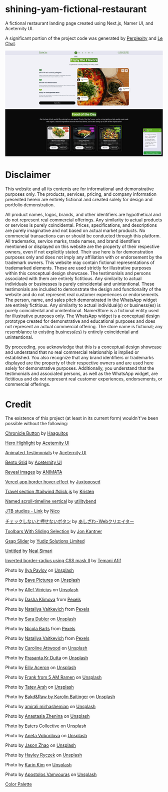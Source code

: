 # shining-yam-fictional-restaurant
A fictional restaurant landing page created using Next.js, Namer UI, and Aceternity UI.

A significant portion of the project code was generated by [Perplexity](https://www.perplexity.ai/) and [Le Chat](https://chat.mistral.ai/chat).

![Alt Screenshot](https://github.com/Northstrix/shining-yam-fictional-restaurant/blob/main/images/shining-yam.png)

# Disclaimer

This website and all its contents are for informational and demonstrative purposes only. The products, services, pricing, and company information presented herein are entirely fictional and created solely for design and portfolio demonstration.

  All product names, logos, brands, and other identifiers are hypothetical and do not represent real commercial offerings. Any similarity to actual products or services is purely coincidental.
  Prices, specifications, and descriptions are purely imaginative and not based on actual market products.
  No commercial transactions can or should be conducted through this platform.
  All trademarks, service marks, trade names, and brand identifiers mentioned or displayed on this website are the property of their respective owners, even if not explicitly stated. Their use here is for demonstration purposes only and does not imply any affiliation with or endorsement by the trademark owners.
  This website may contain fictional representations of trademarked elements. These are used strictly for illustrative purposes within this conceptual design showcase.
  The testimonials and persons associated with them are entirely fictitious. Any similarity to actual individuals or businesses is purely coincidental and unintentional. These testimonials are included to demonstrate the design and functionality of the website and do not represent real customer experiences or endorsements.
  The person, name, and sales pitch demonstrated in the WhatsApp widget are entirely fictitious. Any similarity to actual individual(s) or business(es) is purely coincidental and unintentional. NamerStore is a fictional entity used for illustrative purposes only.
  The WhatsApp widget is a conceptual design prototype created for demonstrative and educational purposes and does not represent an actual commercial offering. The store name is fictional; any resemblance to existing business(es) is entirely coincidental and unintentional.

By proceeding, you acknowledge that this is a conceptual design showcase and understand that no real commercial relationship is implied or established. You also recognize that any brand identifiers or trademarks displayed are the property of their respective owners and are used here solely for demonstrative purposes. Additionally, you understand that the testimonials and associated persons, as well as the WhatsApp widget, are fictitious and do not represent real customer experiences, endorsements, or commercial offerings.

# Credit

The existence of this project (at least in its current form) wouldn't've been possible without the following:

[Chronicle Button](https://codepen.io/Haaguitos/pen/OJrVZdJ) by [Haaguitos](https://codepen.io/Haaguitos)

[Hero Highlight](https://ui.aceternity.com/components/hero-highlight) by [Aceternity UI](https://ui.aceternity.com/)

[Animated Testimonials](https://ui.aceternity.com/components/animated-testimonials) by [Aceternity UI](https://ui.aceternity.com/)

[Bento Grid](https://ui.aceternity.com/components/bento-grid) by [Aceternity UI](https://ui.aceternity.com/)

[Reveal images](https://animata.design/docs/list/reveal-image) by [ANIMATA](https://animata.design/)

[Vercel app border hover effect](https://codepen.io/Juxtoposed/pen/xxQNozB) by [Juxtoposed](https://codepen.io/Juxtoposed)

[Travel section #tailwind #slick.js](https://codepen.io/kristen17/pen/bGxEqqj) by [Kristen](https://codepen.io/kristen17)

[Named scroll-timeline vertical](https://codepen.io/utilitybend/pen/VwBRNwm) by [utilitybend](https://codepen.io/utilitybend)

[JTB studios - Link](https://codepen.io/zzznicob/pen/GRPgKLM) by [Nico](https://codepen.io/zzznicob)

[チェックしないと押せないボタン](https://codepen.io/ash_creator/pen/JjZReNm) by [あしざわ - Webクリエイター](https://codepen.io/ash_creator)

[Toolbars With Sliding Selection](https://codepen.io/jkantner/pen/OJKZxpv) by [Jon Kantner](https://codepen.io/jkantner)

[Gsap Slider](https://codepen.io/yudizsolutions/pen/YzgXvZJ) by [Yudiz Solutions Limited](https://codepen.io/yudizsolutions)

[Untitled](https://codepen.io/Neal-Simari/pen/wvLvGQp) by [Neal Simari](https://codepen.io/Neal-Simari)

[Inverted border-radius using CSS mask II](https://codepen.io/t_afif/pen/LEPBYvK) by [Temani Afif](https://codepen.io/t_afif)

Photo by [Ilya Pavlov](https://unsplash.com/@ilyapavlov?utm_content=creditCopyText&utm_medium=referral&utm_source=unsplash) on [Unsplash](https://unsplash.com/photos/woman-standing-beside-lights-xE87C_OvVO4?utm_content=creditCopyText&utm_medium=referral&utm_source=unsplash)

Photo by [Bave Pictures](https://unsplash.com/@bavepictures?utm_content=creditCopyText&utm_medium=referral&utm_source=unsplash) on [Unsplash](https://unsplash.com/photos/man-in-gray-crew-neck-t-shirt-standing-beside-white-wall-MbYgpI1D-cA?utm_content=creditCopyText&utm_medium=referral&utm_source=unsplash)

Photo by [Allef Vinicius](https://unsplash.com/@seteph?utm_content=creditCopyText&utm_medium=referral&utm_source=unsplash) on [Unsplash](https://unsplash.com/photos/closed-eye-woman-wearing-brown-hat-YbzfTr0pwLE?utm_content=creditCopyText&utm_medium=referral&utm_source=unsplash)

Photo by [Dasha Klimova](https://www.pexels.com/@doraklimova/) from [Pexels](https://www.pexels.com/photo/shakshuka-with-bread-on-table-9928336/)

Photo by [Nataliya Vaitkevich](https://www.pexels.com/@n-voitkevich/) from [Pexels](https://www.pexels.com/photo/bread-food-salad-healthy-6275096/)

Photo by [Sara Dubler](https://unsplash.com/@ahungryblonde_?utm_content=creditCopyText&utm_medium=referral&utm_source=unsplash) on [Unsplash](https://unsplash.com/photos/salad-on-white-ceramic-bow-l-T_dY6AzzVXU?utm_content=creditCopyText&utm_medium=referral&utm_source=unsplash)

Photo by [Nicola Barts](https://www.pexels.com/@nicola-barts/) from [Pexels](https://www.pexels.com/photo/berries-with-purple-cream-7937351/)

Photo by [Nataliya Vaitkevich](https://www.pexels.com/@n-voitkevich/) from [Pexels](https://www.pexels.com/photo/shakshouka-falafel-hummus-and-pita-breads-on-the-table-6275158/)

Photo by [Caroline Attwood](https://unsplash.com/@_carolineattwood?utm_content=creditCopyText&utm_medium=referral&utm_source=unsplash) on [Unsplash](https://unsplash.com/photos/grilled-fish-cooked-vegetables-and-fork-on-plate-bpPTlXWTOvg?utm_content=creditCopyText&utm_medium=referral&utm_source=unsplash)

Photo by [Prasanta Kr Dutta](https://unsplash.com/@pkddapacific?utm_content=creditCopyText&utm_medium=referral&utm_source=unsplash) on [Unsplash](https://unsplash.com/photos/a-blue-bowl-filled-with-meat-and-veggies-yu8eJpRvlS8?utm_content=creditCopyText&utm_medium=referral&utm_source=unsplash)

Photo by [Eiliv Aceron](https://unsplash.com/@shootdelicious?utm_content=creditCopyText&utm_medium=referral&utm_source=unsplash) on [Unsplash](https://unsplash.com/photos/cooked-food-on-black-bowl-ZuIDLSz3XLg?utm_content=creditCopyText&utm_medium=referral&utm_source=unsplash)

Photo by [Frank from 5 AM Ramen](https://unsplash.com/@5amramen?utm_content=creditCopyText&utm_medium=referral&utm_source=unsplash) on [Unsplash](https://unsplash.com/photos/a-bowl-of-soup-with-an-egg-on-top-egzPIj_8MFA?utm_content=creditCopyText&utm_medium=referral&utm_source=unsplash)

Photo by [Tatev Arsh](https://unsplash.com/@tatography?utm_content=creditCopyText&utm_medium=referral&utm_source=unsplash) on [Unsplash](https://unsplash.com/photos/a-stack-of-pancakes-with-blueberries-and-blackberries-on-a-plate--FYsnChGhbI?utm_content=creditCopyText&utm_medium=referral&utm_source=unsplash)

Photo by [Bakd&Raw by Karolin Baitinger](https://unsplash.com/@bakdandraw?utm_content=creditCopyText&utm_medium=referral&utm_source=unsplash) on [Unsplash](https://unsplash.com/photos/a-white-plate-topped-with-a-green-salad-9cKxdFXg5Xs?utm_content=creditCopyText&utm_medium=referral&utm_source=unsplash)

Photo by [amirali mirhashemian](https://unsplash.com/@amir_v_ali?utm_content=creditCopyText&utm_medium=referral&utm_source=unsplash) on [Unsplash](https://unsplash.com/photos/stainless-steel-bowl-with-food-K9oKpOebg84?utm_content=creditCopyText&utm_medium=referral&utm_source=unsplash)

Photo by [Anastasia Zhenina](https://unsplash.com/@disguise_truth?utm_content=creditCopyText&utm_medium=referral&utm_source=unsplash) on [Unsplash](https://unsplash.com/photos/brown-pie-on-black-tray-Oc5l87aG_kA?utm_content=creditCopyText&utm_medium=referral&utm_source=unsplash)

Photo by [Eaters Collective](https://unsplash.com/@eaterscollective?utm_content=creditCopyText&utm_medium=referral&utm_source=unsplash) on [Unsplash](https://unsplash.com/photos/pesto-pasta-with-sliced-tomatoes-served-on-white-ceramic-plate-12eHC6FxPyg?utm_content=creditCopyText&utm_medium=referral&utm_source=unsplash)

Photo by [Aneta Voborilova](https://unsplash.com/@anetvob?utm_content=creditCopyText&utm_medium=referral&utm_source=unsplash) on [Unsplash](https://unsplash.com/photos/cupcakes-with-white-icing-on-top-RQYAbzjCK6k?utm_content=creditCopyText&utm_medium=referral&utm_source=unsplash)

Photo by [Jason Zhao](https://unsplash.com/@j_zhao?utm_content=creditCopyText&utm_medium=referral&utm_source=unsplash) on [Unsplash](https://unsplash.com/photos/zebra-on-green-grass-field-during-daytime-pwIH-koqkc4?utm_content=creditCopyText&utm_medium=referral&utm_source=unsplash)

Photo by [Hayley Ryczek](https://unsplash.com/@hayleyryczek?utm_content=creditCopyText&utm_medium=referral&utm_source=unsplash) on [Unsplash](https://unsplash.com/photos/bread-on-white-ceramic-plate-HQ22vVXhWcc?utm_content=creditCopyText&utm_medium=referral&utm_source=unsplash)

Photo by [Karin Kim](https://unsplash.com/@karinkim?utm_content=creditCopyText&utm_medium=referral&utm_source=unsplash) on [Unsplash](https://unsplash.com/photos/a-variety-of-sushi-is-displayed-on-a-platter-eTMBxAvc9mc?utm_content=creditCopyText&utm_medium=referral&utm_source=unsplash)

Photo by [Apostolos Vamvouras](https://unsplash.com/@apostolosv?utm_content=creditCopyText&utm_medium=referral&utm_source=unsplash) on [Unsplash](https://unsplash.com/photos/woman-in-white-tank-top-wearing-black-sunglasses---pqqDoAdGo?utm_content=creditCopyText&utm_medium=referral&utm_source=unsplash)

[Color Palette](https://coolors.co/palette/0d0a0b-454955-f3eff5-72b01d-3f7d20)
